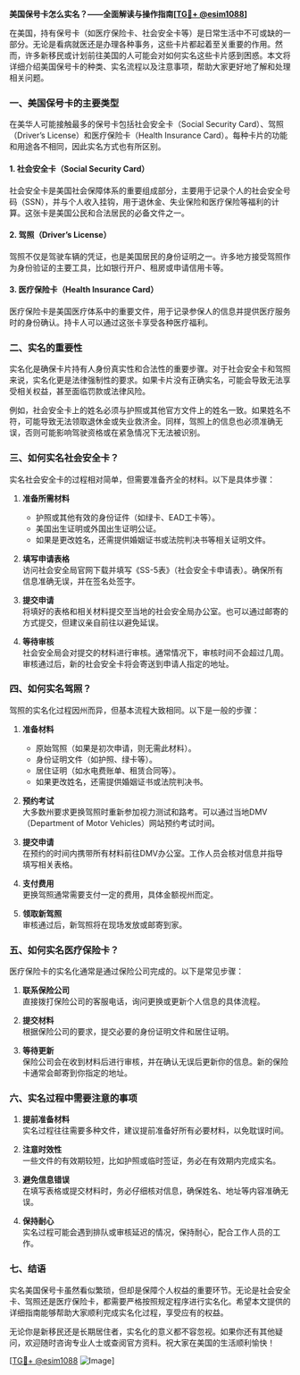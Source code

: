 **美国保号卡怎么实名？——全面解读与操作指南[[TG💪+ @esim1088](https://t.me/s/esim1088)]**

在美国，持有保号卡（如医疗保险卡、社会安全卡等）是日常生活中不可或缺的一部分。无论是看病就医还是办理各种事务，这些卡片都起着至关重要的作用。然而，许多新移民或计划前往美国的人可能会对如何实名这些卡片感到困惑。本文将详细介绍美国保号卡的种类、实名流程以及注意事项，帮助大家更好地了解和处理相关问题。

### 一、美国保号卡的主要类型

在美华人可能接触最多的保号卡包括社会安全卡（Social Security Card）、驾照（Driver’s License）和医疗保险卡（Health Insurance Card）。每种卡片的功能和用途各不相同，因此实名方式也有所区别。

#### 1. 社会安全卡（Social Security Card）

社会安全卡是美国社会保障体系的重要组成部分，主要用于记录个人的社会安全号码（SSN），并与个人收入挂钩，用于退休金、失业保险和医疗保险等福利的计算。这张卡是美国公民和合法居民的必备文件之一。

#### 2. 驾照（Driver’s License）

驾照不仅是驾驶车辆的凭证，也是美国居民的身份证明之一。许多地方接受驾照作为身份验证的主要工具，比如银行开户、租房或申请信用卡等。

#### 3. 医疗保险卡（Health Insurance Card）

医疗保险卡是美国医疗体系中的重要文件，用于记录参保人的信息并提供医疗服务时的身份确认。持卡人可以通过这张卡享受各种医疗福利。

### 二、实名的重要性

实名化是确保卡片持有人身份真实性和合法性的重要步骤。对于社会安全卡和驾照来说，实名化更是法律强制性的要求。如果卡片没有正确实名，可能会导致无法享受相关权益，甚至面临罚款或法律风险。

例如，社会安全卡上的姓名必须与护照或其他官方文件上的姓名一致。如果姓名不符，可能导致无法领取退休金或失业救济金。同样，驾照上的信息也必须准确无误，否则可能影响驾驶资格或在紧急情况下无法被识别。

### 三、如何实名社会安全卡？

实名社会安全卡的过程相对简单，但需要准备齐全的材料。以下是具体步骤：

1. **准备所需材料**  
   - 护照或其他有效的身份证件（如绿卡、EAD工卡等）。  
   - 美国出生证明或外国出生证明公证。  
   - 如果是更改姓名，还需提供婚姻证书或法院判决书等相关证明文件。

2. **填写申请表格**  
   访问社会安全局官网下载并填写《SS-5表》（社会安全卡申请表）。确保所有信息准确无误，并在签名处签字。

3. **提交申请**  
   将填好的表格和相关材料提交至当地的社会安全局办公室。也可以通过邮寄的方式提交，但建议亲自前往以避免延误。

4. **等待审核**  
   社会安全局会对提交的材料进行审核。通常情况下，审核时间不会超过几周。审核通过后，新的社会安全卡将会寄送到申请人指定的地址。

### 四、如何实名驾照？

驾照的实名化过程因州而异，但基本流程大致相同。以下是一般的步骤：

1. **准备材料**  
   - 原始驾照（如果是初次申请，则无需此材料）。  
   - 身份证明文件（如护照、绿卡等）。  
   - 居住证明（如水电费账单、租赁合同等）。  
   - 如果更改姓名，还需提供婚姻证书或法院判决书。

2. **预约考试**  
   大多数州要求更换驾照时重新参加视力测试和路考。可以通过当地DMV（Department of Motor Vehicles）网站预约考试时间。

3. **提交申请**  
   在预约的时间内携带所有材料前往DMV办公室。工作人员会核对信息并指导填写相关表格。

4. **支付费用**  
   更换驾照通常需要支付一定的费用，具体金额视州而定。

5. **领取新驾照**  
   审核通过后，新驾照将在现场发放或邮寄到家。

### 五、如何实名医疗保险卡？

医疗保险卡的实名化通常是通过保险公司完成的。以下是常见步骤：

1. **联系保险公司**  
   直接拨打保险公司的客服电话，询问更换或更新个人信息的具体流程。

2. **提交材料**  
   根据保险公司的要求，提交必要的身份证明文件和居住证明。

3. **等待更新**  
   保险公司会在收到材料后进行审核，并在确认无误后更新你的信息。新的保险卡通常会邮寄到你指定的地址。

### 六、实名过程中需要注意的事项

1. **提前准备材料**  
   实名过程往往需要多种文件，建议提前准备好所有必要材料，以免耽误时间。

2. **注意时效性**  
   一些文件的有效期较短，比如护照或临时签证，务必在有效期内完成实名。

3. **避免信息错误**  
   在填写表格或提交材料时，务必仔细核对信息，确保姓名、地址等内容准确无误。

4. **保持耐心**  
   实名过程可能会遇到排队或审核延迟的情况，保持耐心，配合工作人员的工作。

### 七、结语

实名美国保号卡虽然看似繁琐，但却是保障个人权益的重要环节。无论是社会安全卡、驾照还是医疗保险卡，都需要严格按照规定程序进行实名化。希望本文提供的详细指南能够帮助大家顺利完成实名化过程，享受应有的权益。

无论你是新移民还是长期居住者，实名化的意义都不容忽视。如果你还有其他疑问，欢迎随时咨询专业人士或查阅官方资料。祝大家在美国的生活顺利愉快！

[[TG💪+ @esim1088](https://t.me/s/esim1088) ![Image](https://i.postimg.cc/4NQfJmqS/Snipaste-2025-05-13-00-14-12.png)]